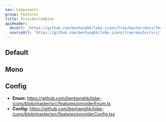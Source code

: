 ```yaml
---
nav: Components
group: Features
title: ProviderCombine
apiHeader:
  docUrl: 'https://github.com/bentwnghk/lobe-icons/tree/master/docs/features/provider-combine.md'
  sourceUrl: 'https://github.com/bentwnghk/lobe-icons/tree/master/src/features/ProviderCombine/index.tsx'
---
```


## Default

<code src="./demos/provider-combine/index.tsx" center></code>

## Mono

<code src="./demos/provider-combine/Mono.tsx" center></code>

## Config

- **Enum:** <https://github.com/bentwnghk/lobe-icons/blob/master/src/features/providerEnum.ts>
- **Config:** <https://github.com/bentwnghk/lobe-icons/blob/master/src/features/providerConfig.tsx>
